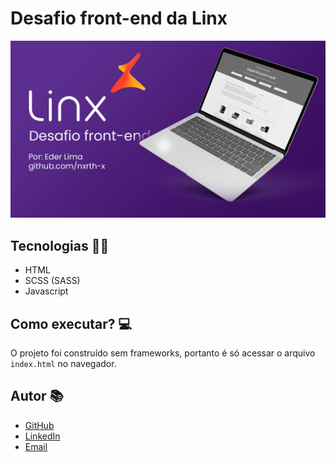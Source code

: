 # Desafio front-end da Linx

![image](./public/thumbnail.jpg)

## Tecnologias 🐱‍💻

- HTML
- SCSS (SASS)
- Javascript

## Como executar? 💻

O projeto foi construído sem frameworks, portanto é só acessar o arquivo `index.html` no navegador.

## Autor 📚

- [GitHub](https://github.com/Nxrth-x)
- [LinkedIn](https://linkedin.com/in/lima-eder)
- [Email](mailto:lima.eder101@gmail.com)
